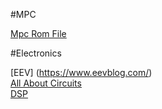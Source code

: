 #MPC  
  
[Mpc Rom File](https://www.mpcstuff.com/akai-mpc-owners-manuals-os-operating-systems/)  
  
#Electronics  
  
[EEV] (https://www.eevblog.com/)  
[All About Circuits](https://www.allaboutcircuits.com/)  
[DSP](http://www.dspguide.com/pdfbook.htm)
